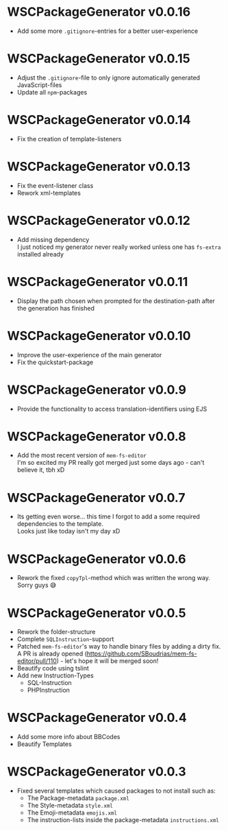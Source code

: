 # WSCPackageGenerator v0.0.16
  - Add some more `.gitignore`-entries for a better user-experience

# WSCPackageGenerator v0.0.15
  - Adjust the `.gitignore`-file to only ignore automatically generated JavaScript-files
  - Update all `npm`-packages

# WSCPackageGenerator v0.0.14
  - Fix the creation of template-listeners

# WSCPackageGenerator v0.0.13
  - Fix the event-listener class
  - Rework xml-templates

# WSCPackageGenerator v0.0.12
  - Add missing dependency  
    I just noticed my generator never really worked unless one has `fs-extra` installed already

# WSCPackageGenerator v0.0.11
  - Display the path chosen when prompted for the destination-path after the generation has finished

# WSCPackageGenerator v0.0.10
  - Improve the user-experience of the main generator
  - Fix the quickstart-package

# WSCPackageGenerator v0.0.9
  - Provide the functionality to access translation-identifiers using EJS

# WSCPackageGenerator v0.0.8
  - Add the most recent version of `mem-fs-editor`  
    I'm so excited my PR really got merged just some days ago - can't believe it, tbh xD

# WSCPackageGenerator v0.0.7
  - Its getting even worse... this time I forgot to add a some required dependencies to the template.  
    Looks just like today isn't my day xD

# WSCPackageGenerator v0.0.6
  - Rework the fixed `copyTpl`-method which was written the wrong way.  
    Sorry guys :sweat_smile:

# WSCPackageGenerator v0.0.5
  - Rework the folder-structure
  - Complete `SQLInstruction`-support
  - Patched `mem-fs-editor`'s way to handle binary files by adding a dirty fix.  
    A PR is already opened (https://github.com/SBoudrias/mem-fs-editor/pull/110) - let's hope it will be merged soon!
  - Beautify code using tslint
  - Add new Instruction-Types
    - SQL-Instruction
    - PHPInstruction

# WSCPackageGenerator v0.0.4
  - Add some more info about BBCodes
  - Beautify Templates

# WSCPackageGenerator v0.0.3
  - Fixed several templates which caused packages to not install such as:
    - The Package-metadata `package.xml`
    - The Style-metadata `style.xml`
    - The Emoji-metadata `emojis.xml`
    - The instruction-lists inside the package-metadata `instructions.xml`